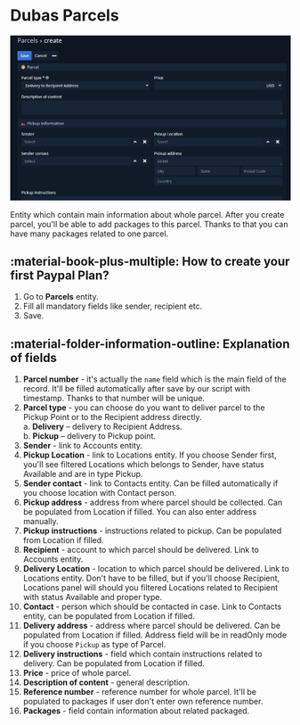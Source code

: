 # Dubas Parcels
![Parcels](../../images/shipping-manager/shipping-manager.png)

Entity which contain main information about whole parcel. After you create parcel, you'll be able to add packages to this parcel. Thanks to that you can have many packages related to one parcel.

## :material-book-plus-multiple: How to create your first Paypal Plan?
1.	Go to **Parcels** entity.
2.	Fill all mandatory fields like sender, recipient etc. 
3.	Save.

## :material-folder-information-outline: Explanation of fields

1. **Parcel number** - it's actually the `name` field which is the main field of the record. It'll be filled automatically after save by our script with timestamp. Thanks to that number will be unique.
2. **Parcel type** - you can choose do you want to deliver parcel to the Pickup Point or to the Recipient address directly.      
    a.	**Delivery** – delivery to Recipient Address.  
    b.	**Pickup** – delivery to Pickup point.   
3. **Sender** - link to Accounts entity. 
4. **Pickup Location** - link to Locations entity. If you choose Sender first, you'll see filtered Locations which belongs to Sender, have status Available and are in type Pickup.
5. **Sender contact** - link to Contacts entity. Can be filled automatically if you choose location with Contact person.
6. **Pickup address** - address from where parcel should be collected. Can be populated from Location if filled. You can also enter address manually.
7. **Pickup instructions** - instructions related to pickup. Can be populated from Location if filled.
8. **Recipient** - account to which parcel should be delivered. Link to Accounts entity.
9. **Delivery Location** - location to which parcel should be delivered. Link to Locations entity. Don't have to be filled, but if you'll choose Recipient, Locations panel will should you filtered Locations related to Recipient with status Available and proper type.
10. **Contact** - person which should be contacted in case. Link to Contacts entity, can be populated from Location if filled.
11. **Delivery address** - address where parcel should be delivered. Can be populated from Location if filled. Address field will be in readOnly mode if you choose `Pickup` as type of Parcel.
12. **Delivery instructions** - field which contain instructions related to delivery. Can be populated from Location if filled.
13. **Price** - price of whole parcel. 
14. **Description of content** - general description.
15. **Reference number** - reference number for whole parcel. It'll be populated to packages if user don't enter own reference number.
16. **Packages** - field contain information about related packaged.